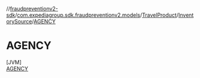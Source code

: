 //[fraudpreventionv2-sdk](../../../../../index.md)/[com.expediagroup.sdk.fraudpreventionv2.models](../../../index.md)/[TravelProduct](../../index.md)/[InventorySource](../index.md)/[AGENCY](index.md)

# AGENCY

[JVM]\
[AGENCY](index.md)
